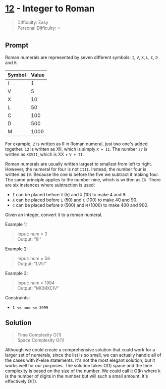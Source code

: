 # [12] - Integer to Roman

> Difficulty: Easy\
> Personal Difficulty: ⭐

## Prompt

Roman numerals are represented by seven different symbols: `I`, `V`, `X`, `L`,
`C`, `D` and `M`.

| Symbol | Value |
| ------ | ----- |
| I      | 1     |
| V      | 5     |
| X      | 10    |
| L      | 50    |
| C      | 100   |
| D      | 500   |
| M      | 1000  |

For example, `2` is written as II in Roman numeral, just two one's added
together. `12` is written as XII, which is simply `X + II`. The number `27` is
written as `XXVII`, which is XX + `V + II`.

Roman numerals are usually written largest to smallest from left to right.
However, the numeral for four is not `IIII`. Instead, the number four is written
as `IV`. Because the one is before the five we subtract it making four. The same
principle applies to the number nine, which is written as `IX`. There are six
instances where subtraction is used:

- `I` can be placed before `V` (5) and `X` (10) to make 4 and 9.
- `X` can be placed before `L` (50) and `C` (100) to make 40 and 90.
- `C` can be placed before `D` (500) and `M` (1000) to make 400 and 900.

Given an integer, convert it to a roman numeral.

Example 1:

> Input: num = 3\
> Output: "III"

Example 2:

> Input: num = 58\
> Output: "LVIII"

Example 3:

> Input: num = 1994\
> Output: "MCMXCIV"

Constraints:

- `1 <= num <= 3999`

## Solution

> Time Complexity O(1)\
> Space Complexity O(1)

Although we could create a comprehensive solution that could work for a larger
set of numerals, since the list is so small, we can actually handle all of the
cases with if-else statements. It's not the most elegant solution, but it works
well for our purposes. The solution takes O(1) space and the time complexity is
based on the size of the number. We could call it O(k) where k is the number of
digits in the number but will such a small amount, it's effectively O(1).

[12]: https://leetcode.com/problems/integer-to-roman
